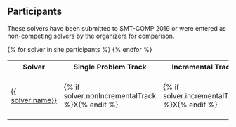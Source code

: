 ## Participants

These solvers have been submitted to SMT-COMP 2019 or were entered as
non-competing solvers by the organizers for comparison.

<table>
    <tr>
        <th>Solver</th>
        <th>Single Problem Track</th>
        <th>Incremental Track</th>
        <th>Unsat-Core Track</th>
<!--
        <th>Preliminary Version Solver ID</th>
        <th>Final Version Solver ID</th>
        <th>Seed</th>
        <th>System Description</th>
-->
        <th>Contact</th>
    </tr>
    {% for solver in site.participants %}
    <tr>
        <td><a href="{{ solver.url }}">{{ solver.name}}</a></td>
        <td>{% if solver.nonIncrementalTrack %}X{% endif %}</td>
        <td>{% if solver.incrementalTrack %}X{% endif %}</td>
        <td>{% if solver.unsatCoreTrack %}X{% endif %}</td>
<!--        <td>{{ solver.preliminaryID }}</td>
        <td>{{ solver.finalID }}</td>
        <td>{{ solver.seed }}</td>
        <td><a href="{{ solver.sysDescrUrl }}">{{ solver.sysDescrName }}</a></td>
-->
        <td>{{ solver.contactName }} <a href="mailto:{{ solver.contactEmail }}"> ({{ solver.contactEmail }})</a></td>
    </tr>
    {% endfor %}
</table>
